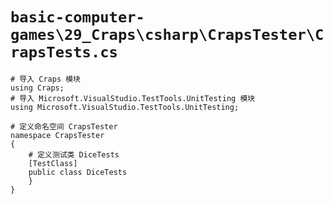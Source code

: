 # `basic-computer-games\29_Craps\csharp\CrapsTester\CrapsTests.cs`

```
# 导入 Craps 模块
using Craps;
# 导入 Microsoft.VisualStudio.TestTools.UnitTesting 模块
using Microsoft.VisualStudio.TestTools.UnitTesting;

# 定义命名空间 CrapsTester
namespace CrapsTester
{
    # 定义测试类 DiceTests
    [TestClass]
    public class DiceTests
    }
}
```